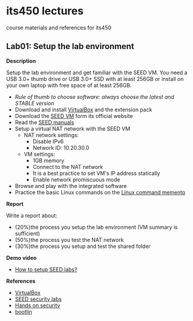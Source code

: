 # its450 lectures

course materials and references for its450

## Lab01: Setup the lab environment

__Description__

Setup the lab environment and get familiar with the SEED VM. You need a USB 3.0+ thumb drive or USB 3.0+ SSD with at least 256GB or install on your own laptop with free space of at least 256GB.

* *Rule of thumb to choose software: always choose the latest and STABLE version*
* Download and install [VirtualBox](https://www.virtualbox.org/) and the extension pack
* Download the [SEED VM](https://seedsecuritylabs.org/) form its official website
* Read the [SEED manuals](https://seedsecuritylabs.org/lab_env.html)
* Setup a virtual NAT network with the SEED VM
  * NAT network settings:
    * Disable IPv6
    * Network ID: 10.20.30.0
  * VM settings:
    * 1GB memory
    * Connect to the NAT network
    * It is a best practice to set VM's IP address statically
    * Enable network promiscuous mode
* Browse and play with the integrated software
* Practice the basic Linux commands on the [Linux command memento](https://bootlin.com/doc/legacy/command-line/)

	
__Report__

Write a report about:

* (20%)the process you setup the lab environment (VM summary is sufficient)
* (50%)the process you test the NAT network
* (30%)the process you setup and test the shared folder

__Demo video__
* [How to setup SEED labs?](https://youtu.be/pc5QJPiFbNQ)

__References__
* [VirtualBox](https://www.virtualbox.org/)
* [SEED security labs](https://seedsecuritylabs.org/)
* [Hands on security](https://www.handsonsecurity.net/)
* [bootlin](https://bootlin.com)
